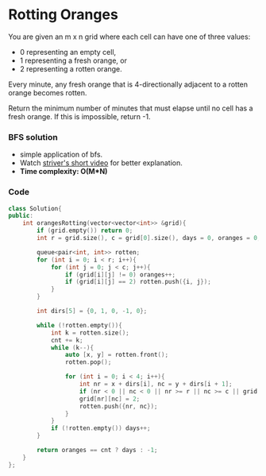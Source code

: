 # Rotting Oranges

You are given an m x n grid where each cell can have one of three values:

- 0 representing an empty cell,
- 1 representing a fresh orange, or
- 2 representing a rotten orange.

Every minute, any fresh orange that is 4-directionally adjacent to a rotten orange becomes rotten.

Return the minimum number of minutes that must elapse until no cell has a fresh orange. If this is impossible, return -1.

### BFS solution

- simple application of bfs.
- Watch [striver's short video](https://www.youtube.com/watch?v=pUAPcVlHLKA) for better explanation.
- **Time complexity: O(M\*N)**

### Code

```cpp
class Solution{
public:
    int orangesRotting(vector<vector<int>> &grid){
        if (grid.empty()) return 0;
        int r = grid.size(), c = grid[0].size(), days = 0, oranges = 0, cnt = 0;

        queue<pair<int, int>> rotten;
        for (int i = 0; i < r; i++){
            for (int j = 0; j < c; j++){
                if (grid[i][j] != 0) oranges++;
                if (grid[i][j] == 2) rotten.push({i, j});
            }
        }

        int dirs[5] = {0, 1, 0, -1, 0};

        while (!rotten.empty()){
            int k = rotten.size();
            cnt += k;
            while (k--){
                auto [x, y] = rotten.front();
                rotten.pop();

                for (int i = 0; i < 4; i++){
                    int nr = x + dirs[i], nc = y + dirs[i + 1];
                    if (nr < 0 || nc < 0 || nr >= r || nc >= c || grid[nr][nc] != 1) continue;
                    grid[nr][nc] = 2;
                    rotten.push({nr, nc});
                }
            }
            if (!rotten.empty()) days++;
        }

        return oranges == cnt ? days : -1;
    }
};
```
